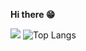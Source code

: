 **Hi there 😁**

![](https://github-readme-stats.vercel.app/api?username=enpitsuLin&show_icons=true&theme=dracula)
![Top Langs](https://github-readme-stats.vercel.app/api/top-langs/?username=enpitsuLin&layout=compact&theme=dracula)
